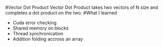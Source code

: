 #Vector Dot Product
Vector Dot Product takes two vectors of N size and completes a dot product on the two.
#What I learned
* Cuda error checking
* Shared memory on blocks
* Thread synchronication
* Addition folding accross an array